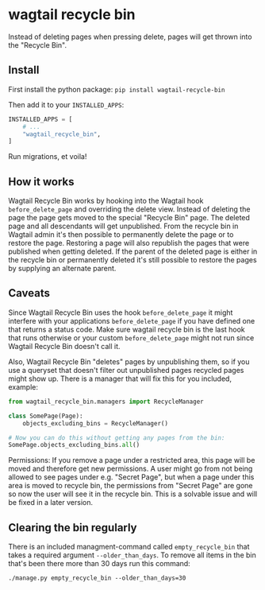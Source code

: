 # wagtail recycle bin

Instead of deleting pages when pressing delete, pages will get thrown into the "Recycle Bin".


## Install

First install the python package:
`pip install wagtail-recycle-bin`

Then add it to your `INSTALLED_APPS`:

```python
INSTALLED_APPS = [
    # ...
    "wagtail_recycle_bin",
]
```

Run migrations, et voila!


## How it works

Wagtail Recycle Bin works by hooking into the Wagtail hook `before_delete_page` and overriding the delete view.
Instead of deleting the page the page gets moved to the special "Recycle Bin" page. The deleted page and all descendants will get unpublished.
From the recycle bin in Wagtail admin it's then possible to permanently delete the page or to restore the page. Restoring a page will also republish the pages that were published when getting deleted.
If the parent of the deleted page is either in the recycle bin or permanently deleted it's still possible to restore the pages by supplying an alternate parent.


## Caveats

Since Wagtail Recycle Bin uses the hook `before_delete_page` it might interfere with your applications `before_delete_page` if you have defined one that returns a status code. Make sure wagtail recycle bin is the last hook that runs otherwise or your custom `before_delete_page` might not run since Wagtail Recycle Bin doesn't call it.

Also, Wagtail Recycle Bin "deletes" pages by unpublishing them, so if you use a queryset that doesn't filter out unpublished pages recycled pages might show up. There is a manager that will fix this for you included, example:

```python
from wagtail_recycle_bin.managers import RecycleManager

class SomePage(Page):
    objects_excluding_bins = RecycleManager()

# Now you can do this without getting any pages from the bin:
SomePage.objects_excluding_bins.all()
```

Permissions: If you remove a page under a restricted area, this page will be moved and therefore get new permissions. A user might go from not being allowed to see pages under e.g. "Secret Page", but when a page under this area is moved to recycle bin, the permissions from "Secret Page" are gone so now the user will see it in the recycle bin.
This is a solvable issue and will be fixed in a later version.


## Clearing the bin regularly

There is an included managment-command called `empty_recycle_bin` that takes a required argument `--older_than_days`. To remove all items in the bin that's been there more than 30 days run this command:

`./manage.py empty_recycle_bin --older_than_days=30`
